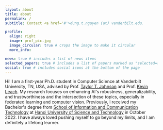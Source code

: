 ```yaml
---
layout: about
title: about
permalink: /
subtitle: Contact <a href='#'>dung.t.nguyen (at) vanderbilt.edu.

profile:
  align: right
  image: prof_pic.jpg
  image_circular: true # crops the image to make it circular
  more_info: 

news: true # includes a list of news items
selected_papers: true # includes a list of papers marked as "selected={true}"
social: true # includes social icons at the bottom of the page
---
```

Hi! I am a first-year Ph.D. student in Computer Science at Vanderbilt University, TN, USA, advised by Prof. [Taylor T. Johnson](http://www.taylortjohnson.com/) and Prof. [Kevin Leach](https://kjl.name/).
My research focuses on enhancing AI's robustness, generalizability, and trustworthiness and the intersection of these topics, especially in federated learning and computer vision.
Previously, I received my Bachelor's degree from [School of Information and Communication Technology](https://soict.hust.edu.vn/en/) at [Hanoi University of Science and Technology](hust.edu.vn) in October 2022. 
I have always loved pushing myself to go beyond my limits, and I am definitely a lifelong learner.
<p>
<br>
</p>
<!-- Write your biography here. Tell the world about yourself. Link to your favorite [subreddit](http://reddit.com). You can put a picture in, too. The code is already in, just name your picture `prof_pic.jpg` and put it in the `img/` folder. -->

<!-- Put your address / P.O. box / other info right below your picture. You can also disable any of these elements by editing `profile` property of the YAML header of your `_pages/about.md`. Edit `_bibliography/papers.bib` and Jekyll will render your [publications page](/al-folio/publications/) automatically. -->

<!-- Link to your social media connections, too. This theme is set up to use [Font Awesome icons](https://fontawesome.com/) and [Academicons](https://jpswalsh.github.io/academicons/), like the ones below. Add your Facebook, Twitter, LinkedIn, Google Scholar, or just disable all of them. -->
